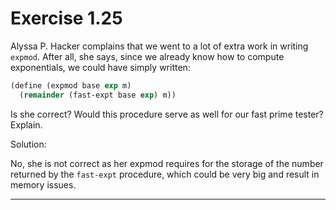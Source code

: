 # Exercise 1.25

Alyssa P. Hacker complains that we went to a lot of extra work in writing `expmod`. After all, she says, since we already know how to compute exponentials, we could have simply written:

```scheme
(define (expmod base exp m)
  (remainder (fast-expt base exp) m))
```

Is she correct? Would this procedure serve as well for our fast prime tester? Explain.

Solution:

No, she is not correct as her expmod requires for the storage of the number returned by the `fast-expt` procedure, which could be very big and result in memory issues.

---